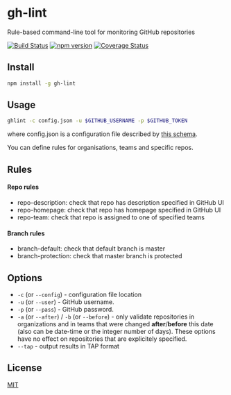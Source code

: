 # gh-lint
Rule-based command-line tool for monitoring GitHub repositories

[![Build Status](https://travis-ci.org/MailOnline/gh-lint.svg?branch=master)](https://travis-ci.org/MailOnline/gh-lint)
[![npm version](https://badge.fury.io/js/gh-lint.svg)](https://www.npmjs.com/package/gh-lint)
[![Coverage Status](https://coveralls.io/repos/MailOnline/gh-lint/badge.svg?branch=master&service=github)](https://coveralls.io/github/MailOnline/gh-lint?branch=master)


## Install

```bash
npm install -g gh-lint
```


## Usage

```bash
ghlint -c config.json -u $GITHUB_USERNAME -p $GITHUB_TOKEN
```

where config.json is a configuration file described by [this schema](https://github.com/MailOnline/gh-lint/blob/master/schemas/config.json).

You can define rules for organisations, teams and specific repos.


## Rules

#### Repo rules

- repo-description: check that repo has description specified in GitHub UI
- repo-homepage: check that repo has homepage specified in GitHub UI
- repo-team: check that repo is assigned to one of specified teams


#### Branch rules

- branch-default: check that default branch is master
- branch-protection: check that master branch is protected


## Options

- `-c` (or `--config`) - configuration file location
- `-u` (or `--user`) - GitHub username.
- `-p` (or `--pass`) - GitHub password.
- `-a` (or `--after`) / `-b` (or `--before`) - only validate repositories in organizations and in teams that were changed **after**/**before** this date (also can be date-time or the integer number of days). These options have no effect on repositories that are explicitely specified.
- `--tap` - output results in TAP format


## License

[MIT](https://github.com/MailOnline/gh-lint/blob/master/LICENSE)
